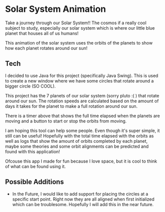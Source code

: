 # Solar System Animation

Take a journey through our Solar System!! The cosmos if a really cool subject to study, especially our solar system which is where our little blue planet that houses all of us humans!

This animation of the solar system uses the orbits of the planets to show how each planet rotates around our sun!

## Tech

I decided to use Java for this project (specifically Java Swing). This is used to create a new window where we have some circles that rotate around a bigger circle (SO COOL).

This project has the 7 planets of our solar system (sorry pluto :( ) that rotate around our sun. The rotation speeds are calculated based on the amount of days it takes for the planet to make a full rotation around our sun.

There is a timer above that shows the full time elapsed when the planets are moving and a button to start or stop the orbits from moving.

I am hoping this tool can help some people. Even though it's super simple, it still can be useful! Hopefully with the total time elapsed with the orbits as well as logs that show the amount of orbits completed by each planet, maybe some theories and some orbit alignments can be predicted and found with this application!

Ofcouse this app I made for fun because I love space, but it is cool to think of what can be found using it.

## Possible Additions

- In the Future, I would like to add support for placing the circles at a specific start point. Right now they are all aligned when first initialized which can be troublesome. Hopefully I will add this in the near future.
